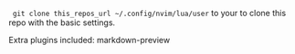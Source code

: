 ` git clone this_repos_url ~/.config/nvim/lua/user` to your to clone this repo with the basic settings.

Extra plugins included: markdown-preview
